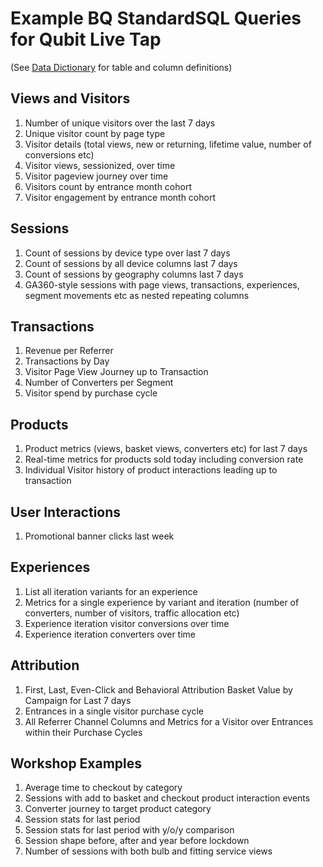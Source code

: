 # Example BQ StandardSQL Queries for Qubit Live Tap

(See [Data Dictionary](./data_dictionary.md) for table and column definitions)

## Views and Visitors

1. Number of unique visitors over the last 7 days
2. Unique visitor count by page type
3. Visitor details (total views, new or returning, lifetime value, number of conversions etc)
4. Visitor views, sessionized, over time
5. Visitor pageview journey over time
6. Visitors count by entrance month cohort
7. Visitor engagement by entrance month cohort

## Sessions

1. Count of sessions by device type over last 7 days
2. Count of sessions by all device columns last 7 days
3. Count of sessions by geography columns last 7 days
4. GA360-style sessions with page views, transactions, experiences, segment movements etc as nested repeating columns

## Transactions

1. Revenue per Referrer
2. Transactions by Day
3. Visitor Page View Journey up to Transaction
4. Number of Converters per Segment
5. Visitor spend by purchase cycle

## Products

1. Product metrics (views, basket views, converters etc) for last 7 days
2. Real-time metrics for products sold today including conversion rate
3. Individual Visitor history of product interactions leading up to transaction

## User Interactions

1. Promotional banner clicks last week

## Experiences

1. List all iteration variants for an experience
2. Metrics for a single experience by variant and iteration (number of converters, number of visitors, traffic allocation etc)
3. Experience iteration visitor conversions over time
4. Experience iteration converters over time

## Attribution

1. First, Last, Even-Click and Behavioral Attribution Basket Value by Campaign for Last 7 days
2. Entrances in a single visitor purchase cycle
3. All Referrer Channel Columns and Metrics for a Visitor over Entrances within their Purchase Cycles

## Workshop Examples

1. Average time to checkout by category
2. Sessions with add to basket and checkout product interaction events
3. Converter journey to target product category
4. Session stats for last period
5. Session stats for last period with y/o/y comparison
6. Session shape before, after and year before lockdown
7. Number of sessions with both bulb and fitting service views 
